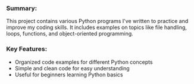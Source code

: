 ### Summary:
This project contains various Python programs I've written to practice and improve my coding skills. It includes examples on topics like file handling, loops, functions, and object-oriented programming.

### Key Features:
- Organized code examples for different Python concepts
- Simple and clean code for easy understanding
- Useful for beginners learning Python basics
